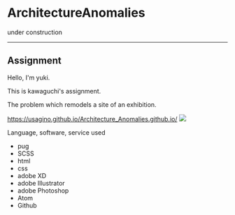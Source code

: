 
# ArchitectureAnomalies
under construction

---
## Assignment

Hello, I'm yuki.

This is kawaguchi's assignment.

The problem which remodels a site of an exhibition.

https://usagino.github.io/Architecture_Anomalies.github.io/
<a class="link" href="https://usagino.github.io/Architecture_Anomalies.github.io/" target="_blank">![](https://i.imgur.com/VmlqH21.jpg)</a>

Language, software, service used

- pug
- SCSS
- html
- css
- adobe XD
- adobe Illustrator
- adobe Photoshop
- Atom
- Github
